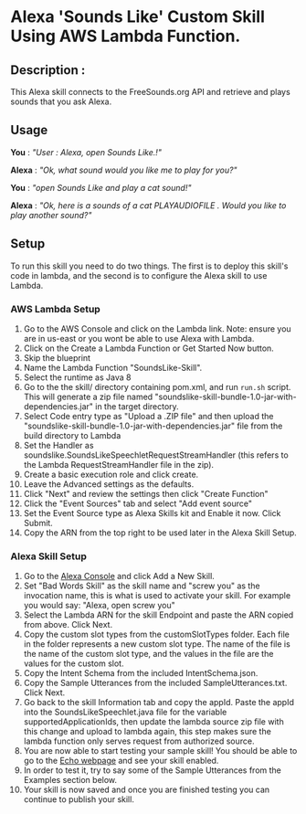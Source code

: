 # Alexa 'Sounds Like' Custom Skill Using AWS Lambda Function.


## Description : 
This Alexa skill connects to the FreeSounds.org API and retrieve and plays sounds that you ask Alexa. 

## Usage 
**You** : *"User : Alexa, open Sounds Like.!"* 

**Alexa** : *"Ok, what sound would you like me to play for you?"*

**You** : *"open Sounds Like and play a cat sound!"*
 
**Alexa** : *"Ok, here is a sounds of a cat PLAYAUDIOFILE . Would you like to play another sound?"*




## Setup
To run this skill you need to do two things. The first is to deploy this skill's code in lambda, and the second is to configure the Alexa skill to use Lambda. 

### AWS Lambda Setup
1. Go to the AWS Console and click on the Lambda link. Note: ensure you are in us-east or you wont be able to use Alexa with Lambda.
2. Click on the Create a Lambda Function or Get Started Now button.
3. Skip the blueprint
4. Name the Lambda Function "SoundsLike-Skill".
5. Select the runtime as Java 8
6. Go to the the skill/ directory containing pom.xml, and run `run.sh` script. This will generate a zip file named "soundslike-skill-bundle-1.0-jar-with-dependencies.jar" in the target directory.
7. Select Code entry type as "Upload a .ZIP file" and then upload the "soundslike-skill-bundle-1.0-jar-with-dependencies.jar" file from the build directory to Lambda
8. Set the Handler as soundslike.SoundsLikeSpeechletRequestStreamHandler (this refers to the Lambda RequestStreamHandler file in the zip).
9. Create a basic execution role and click create.
10. Leave the Advanced settings as the defaults.
11. Click "Next" and review the settings then click "Create Function"
12. Click the "Event Sources" tab and select "Add event source"
13. Set the Event Source type as Alexa Skills kit and Enable it now. Click Submit.
14. Copy the ARN from the top right to be used later in the Alexa Skill Setup.

### Alexa Skill Setup
1. Go to the [Alexa Console](https://developer.amazon.com/edw/home.html) and click Add a New Skill.
2. Set "Bad Words Skill" as the skill name and "screw you" as the invocation name, this is what is used to activate your skill. For example you would say: "Alexa, open screw you"
3. Select the Lambda ARN for the skill Endpoint and paste the ARN copied from above. Click Next.
4. Copy the custom slot types from the customSlotTypes folder. Each file in the folder represents a new custom slot type. The name of the file is the name of the custom slot type, and the values in the file are the values for the custom slot.
5. Copy the Intent Schema from the included IntentSchema.json.
6. Copy the Sample Utterances from the included SampleUtterances.txt. Click Next.
7. Go back to the skill Information tab and copy the appId. Paste the appId into the SoundsLikeSpeechlet.java file for the variable supportedApplicationIds,
   then update the lambda source zip file with this change and upload to lambda again, this step makes sure the lambda function only serves request from authorized source.
8. You are now able to start testing your sample skill! You should be able to go to the [Echo webpage](http://echo.amazon.com/#skills) and see your skill enabled.
9. In order to test it, try to say some of the Sample Utterances from the Examples section below.
10. Your skill is now saved and once you are finished testing you can continue to publish your skill.

 

